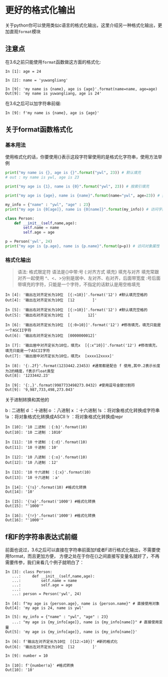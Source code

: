 # 更好的格式化输出

关于python你可以使用类似c语言的格式化输出，这里介绍另一种格式化输出，更加直观`format`模块

## 注意点

在3.6之前只能使用`format`函数做这方面的格式化:

```shell
In [1]: age = 24

In [2]: name = 'yuwangliang'

In [9]: 'my name is {name}, age is {age}'.format(name=name, age=age)
Out[9]: 'my name is yuwangliang, age is 24'
```

在3.6之后可以加字符串前缀:

```shell
In [9]: f'my name is {name}, age is {age}'
```

## 关于format函数格式化

### 基本用法

使用格式化的话，你要使用{}表示这段字符窜使用的是格式化字符串，使用方法举例

```python
print("my name is {}, age is {}".format("ywl", 23)) # 默认填充
# out : my name is ywl, age is 23

print("my age is {1}, name is {0}".format("ywl", 23)) # 按索引填充

print("my age is {age}, name is {name}".format(name="ywl", age=23)) # 按关键字填充

my_info = {"name" : "ywl", "age" : 23}
print("my age is {0[age]}, name is {0[name]}".format(my_info)) # 访问字典/那么列表也可以使用下标/字典解包也可以

class Person:
    def __init__(self,name,age):
        self.name = name
        self.age = age

p = Person('ywl', 24)
print("my age is {p.age}, name is {p.name}".format(p=p)) # 访问对象属性

```

### 格式化输出

> 语法:
> 格式限定符
> 语法是{}中带:号
> {:对齐方式  填充}
> 填充与对齐
> 填充常跟对齐一起使用
> ^、<、>分别是居中、左对齐、右对齐，后面带宽度
> :号后面带填充的字符，只能是一个字符，不指定的话默认是用空格填充

```shell
In [4]: '输出左对齐定长为10位  [{:<10}]'.format('12') #默认填充空格的
Out[4]: '输出左对齐定长为10位  [12        ]'

In [5]: '输出右对齐定长为10位  [{:>10}]'.format('12') #默认填充空格的
Out[5]: '输出右对齐定长为10位  [        12]'

In [6]: '输出右对齐定长为10位  [{:0>10}]'.format('12') #修改填充，填充只能是一个ASCII字符
Out[6]: '输出右对齐定长为10位  [0000000012]'

In [7]: '输出居中对齐定长为10位，填充x  [{:x^10}]'.format('12') #修改填充，填充只能是一个ASCII字符
Out[7]: '输出居中对齐定长为10位，填充x  [xxxx12xxxx]'

In [8]: '{:.2f}'.format(1233442.23453) #通常都是配合 f 使用,其中.2表示长度为2的精度，f表示float类型
Out[8]: '1233442.23'

In [9]: '{:,}'.format(9987733498273.0432) #使用逗号金额分割符
Out[9]: '9,987,733,498,273.043'

```

关于进制转换和其他的

b : 二进制
d ：十进制
o ：八进制
x ：十六进制
!s ：将对象格式化转换成字符串
!a ：将对象格式化转换成ASCII
!r ：将对象格式化转换成repr

```shell
In [10]: '10 二进制 ：{:b}'.format(10)
Out[10]: '10 二进制 ：1010'

In [11]: '10 十进制 ：{:d}'.format(10)
Out[11]: '10 十进制 ：10'

In [12]: '10 八进制 ：{:o}'.format(10)
Out[12]: '10 八进制 ：12'

In [13]: '10 十六进制 ：{:x}'.format(10)
Out[13]: '10 十六进制 ：a'

In [14]: '{!s}'.format(10) #格式化转换
Out[14]: '10'

In [15]: '{!a}'.format('1000') #格式化转换
Out[15]: "'1000'"

In [16]: '{!r}'.format('1000') #格式化转换
Out[16]: "'1000'"

```

## f和F的字符串表达式前缀

前面也说过，3.6之后可以直接在字符串前面加f或者F进行格式化输出，不需要使用format，而且更加方便，
方便之处在于你在{}之间直接写变量名就好了，不再需要传参，我们来看几个例子就明白了：

```shell
In [3]: class Person: 
   ...:     def __init__(self,name,age): 
   ...:         self.name = name 
   ...:         self.age = age 
   ...:  
   ...: person = Person('ywl', 24)

In [4]: f"my age is {person.age}, name is {person.name}" # 直接使用对象
Out[4]: 'my age is 24, name is ywl'

In [5]: my_info = {"name" : "ywl", "age" : 23} 
   ...: "my age is {my_info[age]}, name is {my_info[name]}" # 直接使用变量
Out[5]: 'my age is {my_info[age]}, name is {my_info[name]}'

In [6]: f'输出左对齐定长为10位  [{12:<10}]' #新的格式化
Out[6]: '输出左对齐定长为10位  [12        ]'

In [9]: number = 10

In [10]: f'{number!a}' #格式转换
Out[10]: '10'

```